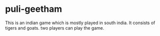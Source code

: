 # puli-geetham
This is an indian game which is mostly played in south india. It consists of tigers and goats. two players can play the game.

